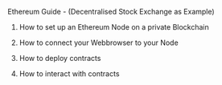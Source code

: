 Ethereum Guide - (Decentralised Stock Exchange as Example)


1. How to set up an Ethereum Node on a private Blockchain

2. How to connect your Webbrowser to your Node

3. How to deploy contracts 

4. How to interact with contracts 



